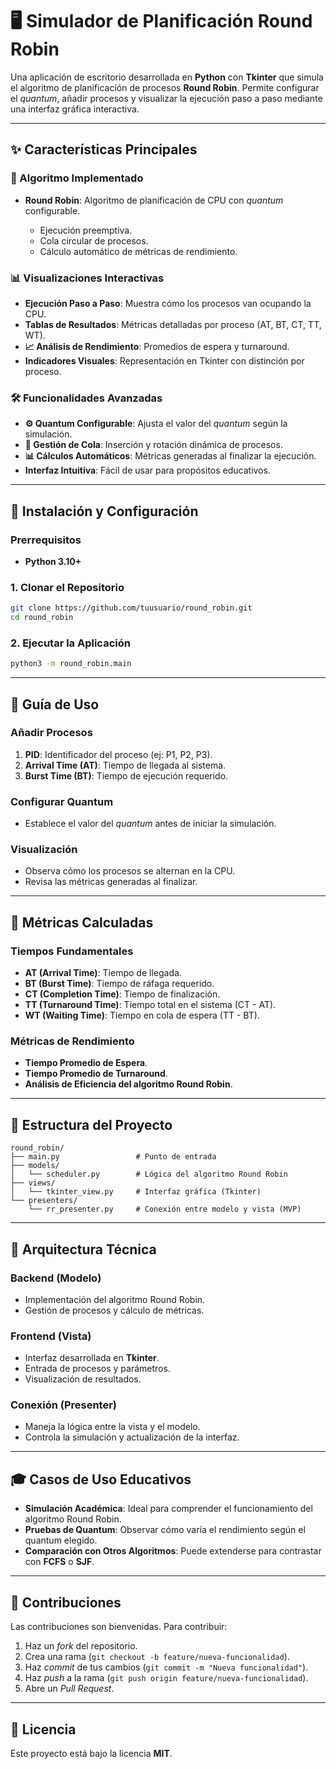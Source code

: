 # 🖥️ Simulador de Planificación Round Robin

Una aplicación de escritorio desarrollada en **Python** con **Tkinter** que simula el algoritmo de planificación de procesos **Round Robin**.
Permite configurar el *quantum*, añadir procesos y visualizar la ejecución paso a paso mediante una interfaz gráfica interactiva.

---

## ✨ Características Principales

### 🎯 Algoritmo Implementado

* **Round Robin**: Algoritmo de planificación de CPU con *quantum* configurable.

  * Ejecución preemptiva.
  * Cola circular de procesos.
  * Cálculo automático de métricas de rendimiento.

### 📊 Visualizaciones Interactivas

* **Ejecución Paso a Paso**: Muestra cómo los procesos van ocupando la CPU.
* **Tablas de Resultados**: Métricas detalladas por proceso (AT, BT, CT, TT, WT).
* **📈 Análisis de Rendimiento**: Promedios de espera y turnaround.
* **Indicadores Visuales**: Representación en Tkinter con distinción por proceso.

### 🛠️ Funcionalidades Avanzadas

* **⚙️ Quantum Configurable**: Ajusta el valor del *quantum* según la simulación.
* **🔄 Gestión de Cola**: Inserción y rotación dinámica de procesos.
* **📊 Cálculos Automáticos**: Métricas generadas al finalizar la ejecución.
* **Interfaz Intuitiva**: Fácil de usar para propósitos educativos.

---

## 🚀 Instalación y Configuración

### Prerrequisitos

* **Python 3.10+**

### 1. Clonar el Repositorio

```bash
git clone https://github.com/tuusuario/round_robin.git  
cd round_robin
```

### 2. Ejecutar la Aplicación

```bash
python3 -m round_robin.main
```

---

## 📖 Guía de Uso

### Añadir Procesos

1. **PID**: Identificador del proceso (ej: P1, P2, P3).
2. **Arrival Time (AT)**: Tiempo de llegada al sistema.
3. **Burst Time (BT)**: Tiempo de ejecución requerido.

### Configurar Quantum

* Establece el valor del *quantum* antes de iniciar la simulación.

### Visualización

* Observa cómo los procesos se alternan en la CPU.
* Revisa las métricas generadas al finalizar.

---

## 🧮 Métricas Calculadas

### Tiempos Fundamentales

* **AT (Arrival Time)**: Tiempo de llegada.
* **BT (Burst Time)**: Tiempo de ráfaga requerido.
* **CT (Completion Time)**: Tiempo de finalización.
* **TT (Turnaround Time)**: Tiempo total en el sistema (CT - AT).
* **WT (Waiting Time)**: Tiempo en cola de espera (TT - BT).

### Métricas de Rendimiento

* **Tiempo Promedio de Espera**.
* **Tiempo Promedio de Turnaround**.
* **Análisis de Eficiencia del algoritmo Round Robin**.

---

## 📁 Estructura del Proyecto

```
round_robin/
├── main.py                 # Punto de entrada
├── models/
│   └── scheduler.py        # Lógica del algoritmo Round Robin
├── views/
│   └── tkinter_view.py     # Interfaz gráfica (Tkinter)
└── presenters/
    └── rr_presenter.py     # Conexión entre modelo y vista (MVP)
```

---

## 🔧 Arquitectura Técnica

### Backend (Modelo)

* Implementación del algoritmo Round Robin.
* Gestión de procesos y cálculo de métricas.

### Frontend (Vista)

* Interfaz desarrollada en **Tkinter**.
* Entrada de procesos y parámetros.
* Visualización de resultados.

### Conexión (Presenter)

* Maneja la lógica entre la vista y el modelo.
* Controla la simulación y actualización de la interfaz.

---

## 🎓 Casos de Uso Educativos

* **Simulación Académica**: Ideal para comprender el funcionamiento del algoritmo Round Robin.
* **Pruebas de Quantum**: Observar cómo varía el rendimiento según el quantum elegido.
* **Comparación con Otros Algoritmos**: Puede extenderse para contrastar con **FCFS** o **SJF**.

---

## 🤝 Contribuciones

Las contribuciones son bienvenidas. Para contribuir:

1. Haz un *fork* del repositorio.
2. Crea una rama (`git checkout -b feature/nueva-funcionalidad`).
3. Haz *commit* de tus cambios (`git commit -m "Nueva funcionalidad"`).
4. Haz *push* a la rama (`git push origin feature/nueva-funcionalidad`).
5. Abre un *Pull Request*.

---

## 📄 Licencia

Este proyecto está bajo la licencia **MIT**.